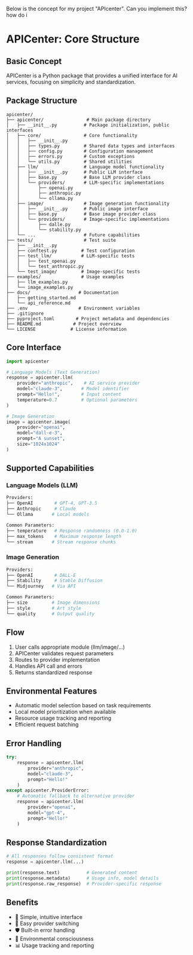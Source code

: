 Below is the concept for my project "APIcenter". Can you implement this? how do i 

# APICenter: Core Structure

## Basic Concept
APICenter is a Python package that provides a unified interface for AI services, focusing on simplicity and standardization.

## Package Structure

```
apicenter/
├── apicenter/                # Main package directory
│   ├── __init__.py          # Package initialization, public interfaces
│   ├── core/                # Core functionality
│   │   ├── __init__.py
│   │   ├── types.py         # Shared data types and interfaces
│   │   ├── config.py        # Configuration management
│   │   ├── errors.py        # Custom exceptions
│   │   └── utils.py         # Shared utilities
│   ├── llm/                 # Language model functionality
│   │   ├── __init__.py      # Public LLM interface
│   │   ├── base.py          # Base LLM provider class
│   │   └── providers/       # LLM-specific implementations
│   │       ├── openai.py
│   │       ├── anthropic.py
│   │       └── ollama.py
│   ├── image/               # Image generation functionality
│   │   ├── __init__.py      # Public image interface
│   │   ├── base.py          # Base image provider class
│   │   └── providers/       # Image-specific implementations
│   │       ├── dalle.py
│   │       └── stability.py
│   └── ...                  # Future capabilities
├── tests/                   # Test suite
│   ├── __init__.py
│   ├── conftest.py         # Test configuration
│   ├── test_llm/           # LLM-specific tests
│   │   ├── test_openai.py
│   │   └── test_anthropic.py
│   └── test_image/         # Image-specific tests
├── examples/               # Usage examples
│   ├── llm_examples.py
│   └── image_examples.py
├── docs/                  # Documentation
│   ├── getting_started.md
│   └── api_reference.md
├── .env                   # Environment variables
├── .gitignore
├── pyproject.toml        # Project metadata and dependencies
├── README.md            # Project overview
└── LICENSE             # License information
```

## Core Interface
```python
import apicenter

# Language Models (Text Generation)
response = apicenter.llm(
    provider="anthropic",    # AI service provider
    model="claude-3",       # Model identifier
    prompt="Hello!",        # Input content
    temperature=0.7         # Optional parameters
)

# Image Generation
image = apicenter.image(
    provider="openai",
    model="dall-e-3",
    prompt="A sunset",
    size="1024x1024"
)
```

## Supported Capabilities

### Language Models (LLM)
```python
Providers:
├── OpenAI        # GPT-4, GPT-3.5
├── Anthropic     # Claude
└── Ollama       # Local models

Common Parameters:
├── temperature   # Response randomness (0.0-1.0)
├── max_tokens    # Maximum response length
└── stream       # Stream response chunks
```

### Image Generation
```python
Providers:
├── OpenAI        # DALL-E
├── Stability     # Stable Diffusion
└── Midjourney   # Via API

Common Parameters:
├── size         # Image dimensions
├── style        # Art style
└── quality      # Output quality
```

## Flow
1. User calls appropriate module (llm/image/...)
2. APICenter validates request parameters
3. Routes to provider implementation
4. Handles API call and errors
5. Returns standardized response

## Environmental Features
- Automatic model selection based on task requirements
- Local model prioritization when available
- Resource usage tracking and reporting
- Efficient request batching

## Error Handling
```python
try:
    response = apicenter.llm(
        provider="anthropic",
        model="claude-3",
        prompt="Hello!"
    )
except apicenter.ProviderError:
    # Automatic fallback to alternative provider
    response = apicenter.llm(
        provider="openai",
        model="gpt-4",
        prompt="Hello!"
    )
```

## Response Standardization
```python
# All responses follow consistent format
response = apicenter.llm(...)

print(response.text)          # Generated content
print(response.metadata)      # Usage info, model details
print(response.raw_response)  # Provider-specific response
```

## Benefits
- 🚀 Simple, intuitive interface
- 🔄 Easy provider switching
- 🛡️ Built-in error handling
- 🌱 Environmental consciousness
- 📊 Usage tracking and reporting
